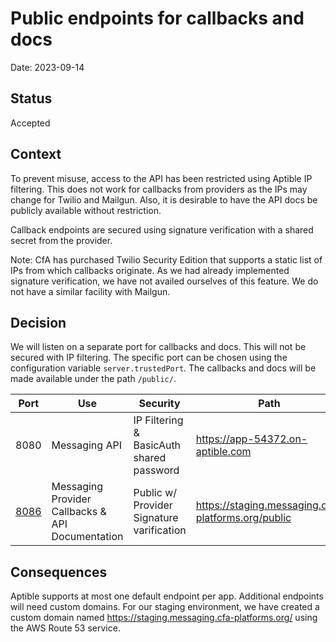 # Public endpoints for callbacks and docs

Date: 2023-09-14

## Status

Accepted

## Context

To prevent misuse, access to the API has been restricted using Aptible IP filtering. This does not work
for callbacks from providers as the IPs may change for Twilio and Mailgun. Also, it is desirable
to have the API docs be publicly available without restriction.

Callback endpoints are secured using signature verification with a shared secret from the provider.

Note: CfA has purchased Twilio Security Edition that supports a static list of IPs from which callbacks originate. As we had already implemented
signature verification, we have not availed ourselves of this feature. We do not have a similar facility with Mailgun.

## Decision

We will listen on a separate port for callbacks and docs. This will not be secured with IP filtering.
The specific port can be chosen using the configuration variable `server.trustedPort`. The callbacks and docs will be
made available under the path `/public/`.

| Port | Use | Security | Path |
|-|-|-|-|
| 8080 | Messaging API | IP Filtering & BasicAuth shared password | https://app-54372.on-aptible.com |
| [8086](/src/main/resources/application.properties) | Messaging Provider Callbacks & API Documentation | Public w/ Provider Signature varification | https://staging.messaging.cfa-platforms.org/public |


## Consequences

Aptible supports at most one default endpoint per app. Additional endpoints will need custom domains.
For our staging environment, we have created a custom domain named https://staging.messaging.cfa-platforms.org/ using the AWS Route 53 service.
